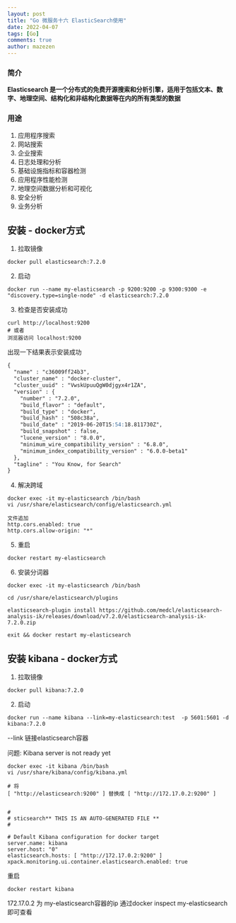 ```yaml
---
layout: post
title: "Go 微服务十六 ElasticSearch使用"
date: 2022-04-07
tags: [Go]
comments: true
author: mazezen
---
```


### 简介

**Elasticsearch 是一个分布式的免费开源搜索和分析引擎，适用于包括文本、数字、地理空间、结构化和非结构化数据等在内的所有类型的数据**



### 用途

1. 应用程序搜索
2. 网站搜索
3. 企业搜索
4. 日志处理和分析
5. 基础设施指标和容器检测
6. 应用程序性能检测
7. 地理空间数据分析和可视化
8. 安全分析
9. 业务分析



## 安装 - docker方式

1. 拉取镜像 

```shell
docker pull elasticsearch:7.2.0
```

2. 启动

```shell
docker run --name my-elasticsearch -p 9200:9200 -p 9300:9300 -e "discovery.type=single-node" -d elasticsearch:7.2.0
```

3. 检查是否安装成功

```shell
curl http://localhost:9200 
# 或者
浏览器访问 localhost:9200
```

出现一下结果表示安装成功

```md
{
  "name" : "c36009ff24b3",
  "cluster_name" : "docker-cluster",
  "cluster_uuid" : "VwskUpuuQgW0djgyx4r1ZA",
  "version" : {
    "number" : "7.2.0",
    "build_flavor" : "default",
    "build_type" : "docker",
    "build_hash" : "508c38a",
    "build_date" : "2019-06-20T15:54:18.811730Z",
    "build_snapshot" : false,
    "lucene_version" : "8.0.0",
    "minimum_wire_compatibility_version" : "6.8.0",
    "minimum_index_compatibility_version" : "6.0.0-beta1"
  },
  "tagline" : "You Know, for Search"
}
```

4. 解决跨域

```shell
docker exec -it my-elasticsearch /bin/bash
vi /usr/share/elasticsearch/config/elasticsearch.yml

文件追加
http.cors.enabled: true
http.cors.allow-origin: "*"
```

5. 重启

```shell
docker restart my-elasticsearch
```

6. 安装分词器

```shell
docker exec -it my-elasticsearch /bin/bash

cd /usr/share/elasticsearch/plugins

elasticsearch-plugin install https://github.com/medcl/elasticsearch-analysis-ik/releases/download/v7.2.0/elasticsearch-analysis-ik-7.2.0.zip

exit && docker restart my-elasticsearch
```

## 安装 kibana - docker方式

1. 拉取镜像

```shell
docker pull kibana:7.2.0
```

2. 启动

```shell
docker run --name kibana --link=my-elasticsearch:test  -p 5601:5601 -d kibana:7.2.0
```

--link  链接elasticsearch容器

问题: Kibana server is not ready yet

```shell
docker exec -it kibana /bin/bash
vi /usr/share/kibana/config/kibana.yml

# 将
[ "http://elasticsearch:9200" ] 替换成 [ "http://172.17.0.2:9200" ]


#
# sticsearch** THIS IS AN AUTO-GENERATED FILE **
#

# Default Kibana configuration for docker target
server.name: kibana
server.host: "0"
elasticsearch.hosts: [ "http://172.17.0.2:9200" ]
xpack.monitoring.ui.container.elasticsearch.enabled: true
````
重启
```shell
docker restart kibana
```
172.17.0.2 为 my-elasticsearch容器的ip
通过docker inspect  my-elasticsearch即可查看


